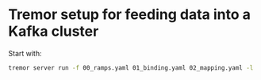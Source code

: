 # Tremor setup for feeding data into a Kafka cluster

Start with:

```sh
tremor server run -f 00_ramps.yaml 01_binding.yaml 02_mapping.yaml -l ../logger.yaml
```
